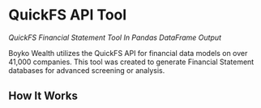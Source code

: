 # QuickFS API Tool
_QuickFS Financial Statement Tool In Pandas DataFrame Output_

Boyko Wealth utilizes the QuickFS API for financial data models on over 41,000 companies. This tool was created to generate Financial Statement databases for advanced screening or analysis.

## How It Works

